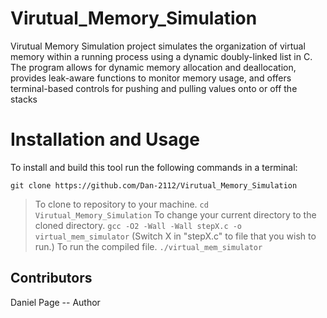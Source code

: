 Virutual_Memory_Simulation
====

Virutual Memory Simulation project simulates the organization of virtual memory within a running process using a dynamic doubly-linked list in C.  The program allows for dynamic memory allocation and deallocation, provides leak-aware functions to monitor memory usage, and offers terminal-based controls for pushing and pulling values onto or off the stacks


Installation and Usage
======================

To install and build this tool run the following commands in a terminal:

```git clone https://github.com/Dan-2112/Virutual_Memory_Simulation```
> To clone to repository to your machine.
```cd Virutual_Memory_Simulation```
> To change your current directory to the cloned directory.
```gcc -O2 -Wall -Wall stepX.c -o virtual_mem_simulator``` (Switch X in "stepX.c" to file that you wish to run.)
> To run the compiled file.
```./virtual_mem_simulator```

Contributors
-------------------------------------------------------------
Daniel Page -- Author
